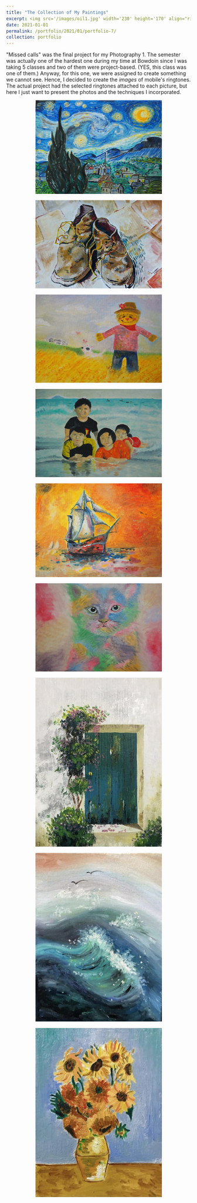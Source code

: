 ```yaml
---
title: "The Collection of My Paintings"
excerpt: <img src='/images/oil1.jpg' width='230' height='170' align="right" hspace="20">  
date: 2021-01-01
permalink: /portfolio/2021/01/portfolio-7/
collection: portfolio
---
```


"Missed calls" was the final project for my Photography 1. The semester was actually one of the hardest one during my time at Bowdoin since I was taking 5 classes and two of them were project-based. (YES, this class was one of them.) Anyway, for this one, we were assigned to create something we cannot see. Hence, I decided to create the *images* of mobile's ringtones. The actual project had the selected ringtones attached to each picture, but here I just want to present the photos and the techniques I incorporated.

<p align="center">
  <img src="/images/oil1.jpg" width="345" height="255" >
</p>

<p align="center">
  <img src="/images/oil2.jpg" width="345" height="240">
</p>

<p align="center">
  <img src="/images/oil3.jpg" width="345" height="240">
</p>

<p align="center">
  <img src="/images/oil4.jpg" width="345" height="240">
</p>

<p align="center">
  <img src="/images/oil5.jpg" width="345" height="255">
</p>

<p align="center">
  <img src="/images/oil6.jpg" width="345" height="240" >
</p>

<p align="center">
  <img src="/images/oil7.jpeg" width="345" height="460">
</p>

<p align="center">
  <img src="/images/oil8.jpeg" width="345" height="460">
</p>

<p align="center">
  <img src="/images/oil9.jpeg" width="345" height="460">
</p>
